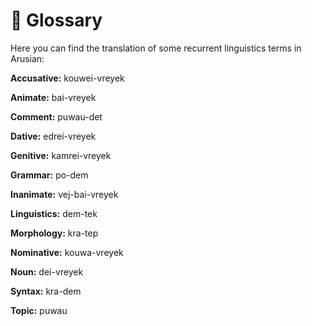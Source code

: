 # 🔣 Glossary

Here you can find the translation of some recurrent linguistics terms in Arusian:

**Accusative:** kouwei-vreyek

**Animate:** bai-vreyek

**Comment:** puwau-det

**Dative:** edrei-vreyek

**Genitive:** kamrei-vreyek

**Grammar:** po-dem

**Inanimate:** vej-bai-vreyek

**Linguistics:** dem-tek

**Morphology:** kra-tep

**Nominative:** kouwa-vreyek

**Noun:** dei-vreyek

**Syntax:** kra-dem

**Topic:** puwau